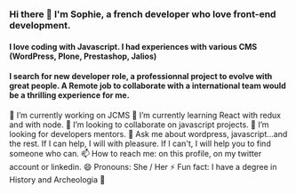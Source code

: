 ### Hi there 👋 I'm Sophie, a french developer who love front-end development. 

#### I love coding with Javascript. I had experiences with various CMS (WordPress, Plone, Prestashop, Jalios)
#### I search for new developer role, a professionnal project to evolve with great people. A Remote job to collaborate with a international team would be a thrilling experience for me.

🔭 I’m currently working on JCMS
🌱 I’m currently learning React with redux and with node.
👯 I’m looking to collaborate on javascript projects.
🤔 I’m looking for developers mentors.
💬 Ask me about wordpress, javascript...and the rest. If I can help, I will with pleasure. If I can't, I will help you to find someone who can.
📫 How to reach me: on this profile, on my twitter account or linkedin.
😄 Pronouns: She / Her
⚡ Fun fact: I have a degree in History and Archeologia 🤠 



